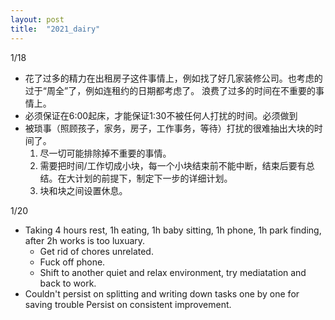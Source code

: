 ```yaml
---
layout: post
title:  "2021_dairy"
---
```

1/18

- 花了过多的精力在出租房子这件事情上，例如找了好几家装修公司。也考虑的过于“周全”了，例如连租约的日期都考虑了。
浪费了过多的时间在不重要的事情上。
- 必须保证在6:00起床，才能保证1:30不被任何人打扰的时间。必须做到
- 被琐事（照顾孩子，家务，房子，工作事务，等待）打扰的很难抽出大块的时间了。
	1. 尽一切可能排除掉不重要的事情。
	2. 需要把时间/工作切成小块，每一个小块结束前不能中断，结束后要有总结。在大计划的前提下，制定下一步的详细计划。
	3. 块和块之间设置休息。


1/20
- Taking 4 hours rest, 1h eating, 1h baby sitting, 1h phone, 1h park finding, after 2h works is too luxuary.
  - Get rid of chores unrelated.
  - Fuck off phone.
  - Shift to another quiet and relax environment, try mediatation and back to work.
- Couldn't persist on splitting and writing down tasks one by one for saving trouble
Persist on consistent improvement.

